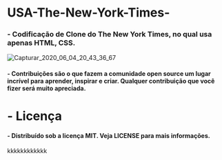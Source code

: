 # USA-The-New-York-Times-
### - Codificação de Clone do The New York Times, no qual usa apenas HTML, CSS.

![Capturar_2020_06_04_20_43_36_67](https://user-images.githubusercontent.com/60757768/83821231-70784900-a6a4-11ea-9274-780659522580.png)

#### - Contribuições são o que fazem a comunidade open source um lugar incrível para aprender, inspirar e criar. Qualquer contribuição que você fizer será muito apreciada.


# - Licença
#### - Distribuído sob a licença MIT. Veja LICENSE para mais informações.


kkkkkkkkkkkk








